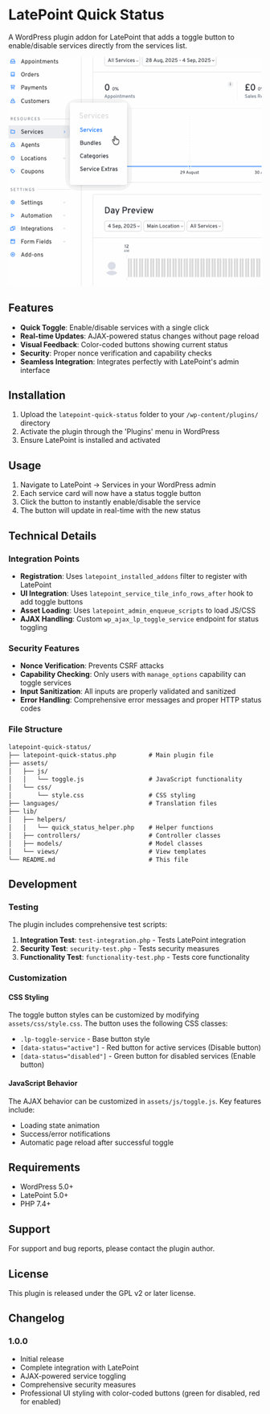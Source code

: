 # LatePoint Quick Status

A WordPress plugin addon for LatePoint that adds a toggle button to enable/disable services directly from the services list.

![image](screenshots/quick-status-2.gif)

## Features

- **Quick Toggle**: Enable/disable services with a single click
- **Real-time Updates**: AJAX-powered status changes without page reload
- **Visual Feedback**: Color-coded buttons showing current status
- **Security**: Proper nonce verification and capability checks
- **Seamless Integration**: Integrates perfectly with LatePoint's admin interface

## Installation

1. Upload the `latepoint-quick-status` folder to your `/wp-content/plugins/` directory
2. Activate the plugin through the 'Plugins' menu in WordPress
3. Ensure LatePoint is installed and activated

## Usage

1. Navigate to LatePoint → Services in your WordPress admin
2. Each service card will now have a status toggle button
3. Click the button to instantly enable/disable the service
4. The button will update in real-time with the new status

## Technical Details

### Integration Points

- **Registration**: Uses `latepoint_installed_addons` filter to register with LatePoint
- **UI Integration**: Uses `latepoint_service_tile_info_rows_after` hook to add toggle buttons
- **Asset Loading**: Uses `latepoint_admin_enqueue_scripts` to load JS/CSS
- **AJAX Handling**: Custom `wp_ajax_lp_toggle_service` endpoint for status toggling

### Security Features

- **Nonce Verification**: Prevents CSRF attacks
- **Capability Checking**: Only users with `manage_options` capability can toggle services
- **Input Sanitization**: All inputs are properly validated and sanitized
- **Error Handling**: Comprehensive error messages and proper HTTP status codes

### File Structure

```
latepoint-quick-status/
├── latepoint-quick-status.php         # Main plugin file
├── assets/
│   ├── js/
│   │   └── toggle.js                  # JavaScript functionality
│   └── css/
│       └── style.css                  # CSS styling
├── languages/                         # Translation files
├── lib/
│   ├── helpers/
│   │   └── quick_status_helper.php    # Helper functions
│   ├── controllers/                   # Controller classes
│   ├── models/                        # Model classes
│   └── views/                         # View templates
└── README.md                          # This file
```

## Development

### Testing

The plugin includes comprehensive test scripts:

1. **Integration Test**: `test-integration.php` - Tests LatePoint integration
2. **Security Test**: `security-test.php` - Tests security measures
3. **Functionality Test**: `functionality-test.php` - Tests core functionality

### Customization

#### CSS Styling

The toggle button styles can be customized by modifying `assets/css/style.css`. The button uses the following CSS classes:

- `.lp-toggle-service` - Base button style
- `[data-status="active"]` - Red button for active services (Disable button)
- `[data-status="disabled"]` - Green button for disabled services (Enable button)

#### JavaScript Behavior

The AJAX behavior can be customized in `assets/js/toggle.js`. Key features include:

- Loading state animation
- Success/error notifications
- Automatic page reload after successful toggle

## Requirements

- WordPress 5.0+
- LatePoint 5.0+
- PHP 7.4+

## Support

For support and bug reports, please contact the plugin author.

## License

This plugin is released under the GPL v2 or later license.

## Changelog

### 1.0.0
- Initial release
- Complete integration with LatePoint
- AJAX-powered service toggling
- Comprehensive security measures
- Professional UI styling with color-coded buttons (green for disabled, red for enabled)
